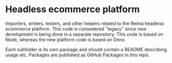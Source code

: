 # Headless ecommerce platform

Importers, writers, testers, and other helpers related to the Reima headless ecommerce platform. This code is consedered "legacy" since new development is being done in a separate repository. This code is based on Node, whereas the new platform code is based on Deno.

Each subfolder is its own package and should contain a README describing usage etc. Packages are published as GitHub Packages in this repo.